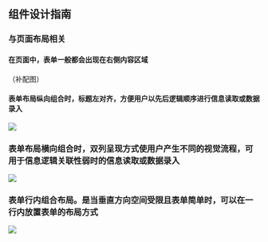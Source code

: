 ## 组件设计指南


### 与页面布局相关

#### 在页面中，表单一般都会出现在右侧内容区域

（补配图）

#### 表单布局纵向组合时，标题左对齐，方便用户以先后逻辑顺序进行信息读取或数据录入

![](https://iwiki.oa.tencent.com/download/attachments/450397025/image2020-8-20_11-20-38.png?version=1&modificationDate=1606129684000&api=v2)

### 表单布局横向组合时，双列呈现方式使用户产生不同的视觉流程，可用于信息逻辑关联性弱时的信息读取或数据录入

![](https://iwiki.oa.tencent.com/download/attachments/450397025/image2020-8-20_11-20-58.png?version=1&modificationDate=1606129684000&api=v2)

### 表单行内组合布局。是当垂直方向空间受限且表单简单时，可以在一行内放置表单的布局方式

![](https://iwiki.oa.tencent.com/download/attachments/450397025/image2020-8-20_11-21-9.png?version=1&modificationDate=1606129684000&api=v2)

